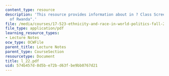 ```yaml
---
content_type: resource
description: 'This resource provides information about in ? Class Screening: "Ghosts
  of Rwanda".'
file: /media/courses/17-523-ethnicity-and-race-in-world-politics-fall-2005/574b457d8d5be72bd63fbe9bb0767d21_l_22.pdf
file_type: application/pdf
learning_resource_types:
- Lecture Notes
ocw_type: OCWFile
parent_title: Lecture Notes
parent_type: CourseSection
resourcetype: Document
title: l_22.pdf
uid: 574b457d-8d5b-e72b-d63f-be9bb0767d21
---
```

